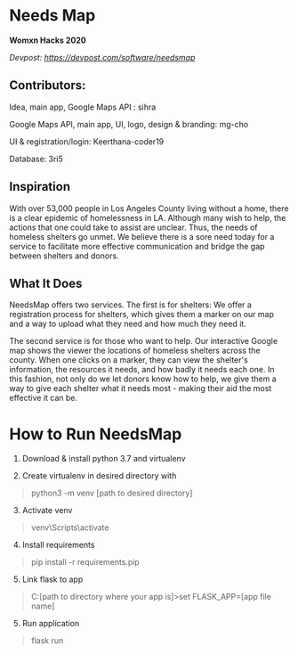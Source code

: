 # Needs Map
**Womxn Hacks 2020**

*Devpost: https://devpost.com/software/needsmap*

## Contributors:

Idea, main app, Google Maps API : sihra

Google Maps API, main app, UI, logo, design & branding: mg-cho

UI & registration/login: Keerthana-coder19

Database: 3ri5


## Inspiration
With over 53,000 people in Los Angeles County living without a home, there is a clear epidemic of homelessness in LA. Although many wish to help, the actions that one could take to assist are unclear. Thus, the needs of homeless shelters go unmet. We believe there is a sore need today for a service to facilitate more effective communication and bridge the gap between shelters and donors.

## What It Does

NeedsMap offers two services. The first is for shelters: We offer a registration process for shelters, which gives them a marker on our map and a way to upload what they need and how much they need it.

The second service is for those who want to help. Our interactive Google map shows the viewer the locations of homeless shelters across the county. When one clicks on a marker, they can view the shelter's information, the resources it needs, and how badly it needs each one. In this fashion, not only do we let donors know how to help, we give them a way to give each shelter what it needs most - making their aid the most effective it can be.

# How to Run NeedsMap

1) Download & install python 3.7 and virtualenv

2) Create virtualenv in desired directory with
>python3 -m venv [path to desired directory]

3) Activate venv
>venv\Scripts\activate

4) Install requirements
>pip install -r requirements.pip

5) Link flask to app
>C:[path to directory where your app is]>set FLASK_APP=[app file name]

5) Run application
>flask run
